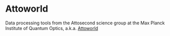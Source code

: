 # Attoworld
Data processing tools from the Attosecond science group at the Max Planck Institute of Quantum Optics, a.k.a. [Attoworld](https://www.attoworld.de)
